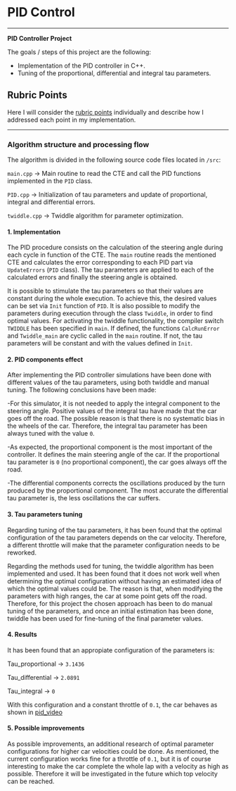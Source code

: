 # **PID Control**

---

**PID Controller Project**

The goals / steps of this project are the following:

* Implementation of the PID controller in C++.
* Tuning of the proportional, differential and integral tau parameters.

[//]: # (Image References)

[image1]: ./output/Simulator.png "Simulator"

## Rubric Points

Here I will consider the [rubric points](https://review.udacity.com/#!/rubrics/824/view) individually and describe how I addressed each point in my implementation.  

---


### Algorithm structure and processing flow

The algorithm is divided in the following source code files located in `/src`:

`main.cpp` -> Main routine to read the CTE and call the PID functions implemented in the `PID` class.

`PID.cpp` -> Initialization of tau parameters and update of proportional, integral and differential errors.

`twiddle.cpp` -> Twiddle algorithm for parameter optimization.

#### 1. Implementation

The PID procedure consists on the calculation of the steering angle during each cycle in function of the CTE. The `main` routine reads the mentioned CTE and calculates the error corresponding to each PID part via `UpdateErrors` (`PID` class). The tau parameters are applied to each of the calculated errors and finally the steering angle is obtained.

It is possible to stimulate the tau parameters so that their values are constant during the whole execution. To achieve this, the desired values can be set via `Init` function of `PID`. It is also possible to modify the parameters during execution through the class `Twiddle`, in order to find optimal values. For activating the twiddle functionality, the compiler switch `TWIDDLE` has been specified in `main`. If defined, the functions `CalcRunError` and `Twiddle_main` are cyclic called in the `main` routine. If not, the tau parameters will be constant and with the values defined in `Init`.

#### 2. PID components effect

After implementing the PID controller simulations have been done with different values of the tau parameters, using both twiddle and manual tuning. The following conclusions have been made:

-For this simulator, it is not needed to apply the integral component to the steering angle. Positive values of the integral tau have made that the car goes off the road. The possible reason is that there is no systematic bias in the wheels of the car. Therefore, the integral tau parameter has been always tuned with the value `0`.

-As expected, the proportional component is the most important of the controller. It defines the main steering angle of the car. If the proportional tau parameter is `0` (no proportional component), the car goes always off the road.

-The differential components corrects the oscillations produced by the turn produced by the proportional component. The most accurate the differential tau parameter is, the less oscillations the car suffers.

#### 3. Tau parameters tuning

Regarding tuning of the tau parameters, it has been found that the optimal configuration of the tau parameters depends on the car velocity. Therefore, a different throttle will make that the parameter configuration needs to be reworked.

Regarding the methods used for tuning, the twiddle algorithm has been implemented and used. It has been found that it does not work well when determining the optimal configuration without having an estimated idea of which the optimal values could be. The reason is that, when modifying the parameters with high ranges, the car at some point gets off the road. Therefore, for this project the chosen approach has been to do manual tuning of the parameters, and once an initial estimation has been done, twiddle has been used for fine-tuning of the final parameter values.

#### 4. Results

It has been found that an appropiate configuration of the parameters is:

Tau_proportional -> `3.1436`

Tau_differential -> `2.0891`

Tau_integral -> `0`

With this configuration and a constant throttle of `0.1`, the car behaves as shown in [pid_video](video/pid_video.mp4)

#### 5. Possible improvements

As possible improvements, an additional research of optimal parameter configurations for higher car velocities could be done. As mentioned, the current configuration works fine for a throttle of `0.1`, but it is of course interesting to make the car complete the whole lap with a velocity as high as possible. Therefore it will be investigated in the future which top velocity can be reached.
